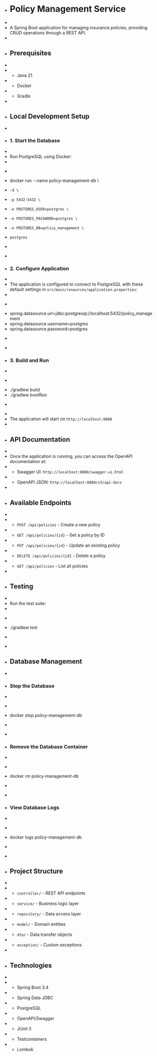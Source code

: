 + # Policy Management Service
+ 
+ A Spring Boot application for managing insurance policies, providing CRUD operations through a REST API.
+ 
+ ## Prerequisites
+ 
+ - Java 21
+ - Docker
+ - Gradle
+ 
+ ## Local Development Setup
+ 
+ ### 1. Start the Database
+ 
+ Run PostgreSQL using Docker:
+ 
+ ```bash
+ docker run --name policy-management-db \
+     -d \
+     -p 5432:5432 \
+     -e POSTGRES_USER=postgres \
+     -e POSTGRES_PASSWORD=postgres \
+     -e POSTGRES_DB=policy_management \
+     postgres
+ ```
+ 
+ ### 2. Configure Application
+ 
+ The application is configured to connect to PostgreSQL with these default settings in `src/main/resources/application.properties`:
+ 
+ ```properties
+ spring.datasource.url=jdbc:postgresql://localhost:5432/policy_management
+ spring.datasource.username=postgres
+ spring.datasource.password=postgres
+ ```
+ 
+ ### 3. Build and Run
+ 
+ ```bash
+ ./gradlew build
+ ./gradlew bootRun
+ ```
+ 
+ The application will start on `http://localhost:8080`
+ 
+ ## API Documentation
+ 
+ Once the application is running, you can access the OpenAPI documentation at:
+ - Swagger UI: `http://localhost:8080/swagger-ui.html`
+ - OpenAPI JSON: `http://localhost:8080/v3/api-docs`
+ 
+ ## Available Endpoints
+ 
+ - `POST /api/policies` - Create a new policy
+ - `GET /api/policies/{id}` - Get a policy by ID
+ - `PUT /api/policies/{id}` - Update an existing policy
+ - `DELETE /api/policies/{id}` - Delete a policy
+ - `GET /api/policies` - List all policies
+ 
+ ## Testing
+ 
+ Run the test suite:
+ 
+ ```bash
+ ./gradlew test
+ ```
+ 
+ ## Database Management
+ 
+ ### Stop the Database
+ 
+ ```bash
+ docker stop policy-management-db
+ ```
+ 
+ ### Remove the Database Container
+ 
+ ```bash
+ docker rm policy-management-db
+ ```
+ 
+ ### View Database Logs
+ 
+ ```bash
+ docker logs policy-management-db
+ ```
+ 
+ ## Project Structure
+ 
+ - `controller/` - REST API endpoints
+ - `service/` - Business logic layer
+ - `repository/` - Data access layer
+ - `model/` - Domain entities
+ - `dto/` - Data transfer objects
+ - `exception/` - Custom exceptions
+ 
+ ## Technologies
+ 
+ - Spring Boot 3.4
+ - Spring Data JDBC
+ - PostgreSQL
+ - OpenAPI/Swagger
+ - JUnit 5
+ - Testcontainers
+ - Lombok 
